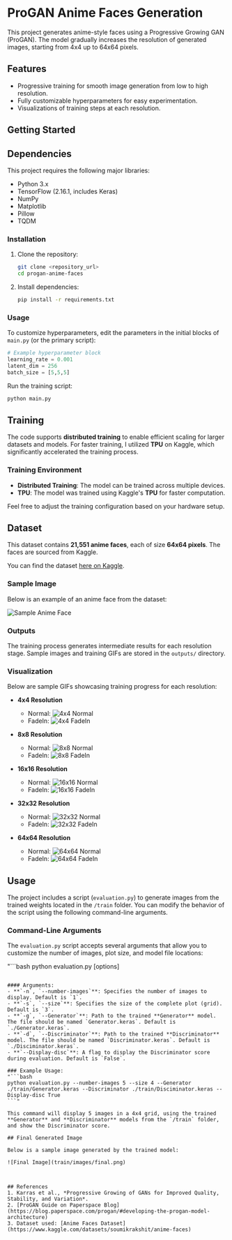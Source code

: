 # ProGAN Anime Faces Generation

This project generates anime-style faces using a Progressive Growing GAN (ProGAN). The model gradually increases the resolution of generated images, starting from 4x4 up to 64x64 pixels.  

## Features
- Progressive training for smooth image generation from low to high resolution.
- Fully customizable hyperparameters for easy experimentation.
- Visualizations of training steps at each resolution.

## Getting Started

## Dependencies
This project requires the following major libraries:

- Python 3.x
- TensorFlow (2.16.1, includes Keras)
- NumPy
- Matplotlib
- Pillow
- TQDM

### Installation
1. Clone the repository:
   ```bash
   git clone <repository_url>
   cd progan-anime-faces
   ```
2. Install dependencies:
   ```bash
   pip install -r requirements.txt
   ```

### Usage
To customize hyperparameters, edit the parameters in the initial blocks of `main.py` (or the primary script):
```python
# Example hyperparameter block
learning_rate = 0.001
latent_dim = 256
batch_size = [5,5,5]
```
Run the training script:
```bash
python main.py
```

## Training

The code supports **distributed training** to enable efficient scaling for larger datasets and models. For faster training, I utilized **TPU** on Kaggle, which significantly accelerated the training process.

### Training Environment
- **Distributed Training**: The model can be trained across multiple devices.
- **TPU**: The model was trained using Kaggle's **TPU** for faster computation.

Feel free to adjust the training configuration based on your hardware setup.


## Dataset

This dataset contains **21,551 anime faces**, each of size **64x64 pixels**. The faces are sourced from Kaggle. 

You can find the dataset [here on Kaggle]([https://www.kaggle.com](https://www.kaggle.com/datasets/soumikrakshit/anime-faces)).

### Sample Image
Below is an example of an anime face from the dataset:

![Sample Anime Face](train/dataset/traindataset.png)


### Outputs
The training process generates intermediate results for each resolution stage. Sample images and training GIFs are stored in the `outputs/` directory.

### Visualization
Below are sample GIFs showcasing training progress for each resolution:

- **4x4 Resolution**
  - Normal: ![4x4 Normal](train/images/gif/output_normal_4x4.gif)
  - FadeIn: ![4x4 FadeIn](train/images/gif/output_fadein_4x4.gif)

- **8x8 Resolution**
  - Normal: ![8x8 Normal](train/images/gif/output_normal_8x8.gif)
  - FadeIn: ![8x8 FadeIn](train/images/gif/output_fadein_8x8.gif)

- **16x16 Resolution**
  - Normal: ![16x16 Normal](train/images/gif/output_normal_16x16.gif)
  - FadeIn: ![16x16 FadeIn](train/images/gif/output_fadein_16x16.gif)

- **32x32 Resolution**
  - Normal: ![32x32 Normal](train/images/gif/output_normal_32x32.gif)
  - FadeIn: ![32x32 FadeIn](train/images/gif/output_fadein_32x32.gif)

- **64x64 Resolution**
  - Normal: ![64x64 Normal](train/images/gif/output_normal_64x64.gif)
  - FadeIn: ![64x64 FadeIn](train/images/gif/output_fadein_64x64.gif)

## Usage

The project includes a script (`evaluation.py`) to generate images from the trained weights located in the `/train` folder. You can modify the behavior of the script using the following command-line arguments.

### Command-Line Arguments

The `evaluation.py` script accepts several arguments that allow you to customize the number of images, plot size, and model file locations:

"```bash
python evaluation.py [options]
```"

#### Arguments:
- **`-n`, `--number-images`**: Specifies the number of images to display. Default is `1`.
- **`-s`, `--size`**: Specifies the size of the complete plot (grid). Default is `3`.
- **`-g`, `--Generator`**: Path to the trained **Generator** model. The file should be named `Generator.keras`. Default is `./Generator.keras`.
- **`-d`, `--Discriminator`**: Path to the trained **Discriminator** model. The file should be named `Discriminator.keras`. Default is `./Disciminator.keras`.
- **`--Display-disc`**: A flag to display the Discriminator score during evaluation. Default is `False`.

### Example Usage:
"```bash
python evaluation.py --number-images 5 --size 4 --Generator ./train/Generator.keras --Discriminator ./train/Disciminator.keras --Display-disc True
```"

This command will display 5 images in a 4x4 grid, using the trained **Generator** and **Discriminator** models from the `/train` folder, and show the Discriminator score.

## Final Generated Image

Below is a sample image generated by the trained model:

![Final Image](train/images/final.png)



## References
1. Karras et al., *Progressive Growing of GANs for Improved Quality, Stability, and Variation*.
2. [ProGAN Guide on Paperspace Blog](https://blog.paperspace.com/progan/#developing-the-progan-model-architecture)
3. Dataset used: [Anime Faces Dataset](https://www.kaggle.com/datasets/soumikrakshit/anime-faces)
  
